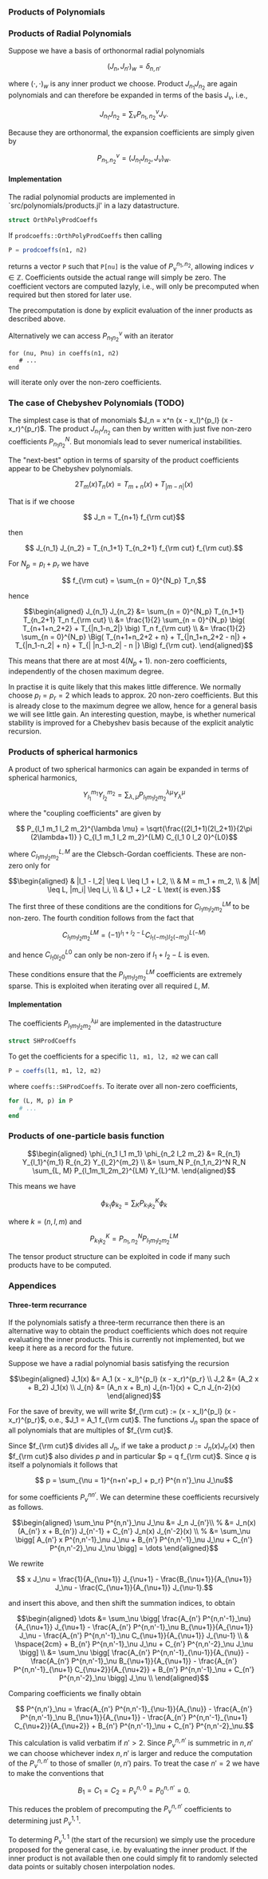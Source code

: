 
### Products of Polynomials

### Products of Radial Polynomials

Suppose we have a basis of orthonormal radial polynomials
```math
 (J_n, J_{n'})_w = \delta_{n,n'}
```
where $(\cdot, \cdot)_w$ is any inner product we choose. Product $J_{n_1} J_{n_2}$ are again polynomials and can therefore be expanded in terms of the basis $J_\nu$, i.e.,
```math
   J_{n_1} J_{n_2} = \sum_\nu P_{n_1, n_2}^\nu J_\nu.
```
Because they are orthonormal, the expansion coefficients are simply given by
```math
   P_{n_1, n_2}^\nu = ( J_{n_1} J_{n_2}, J_\nu)_w.
```

#### Implementation

The radial polynomial products are implemented in `src/polynomials/products.jl' in a lazy datastructure.
```julia
struct OrthPolyProdCoeffs
```
If `prodcoeffs::OrthPolyProdCoeffs` then calling
```julia
P = prodcoeffs(n1, n2)
```
returns a vector `P` such that `P[nu]` is the value of $P^{n_1,n_2}_\nu$, allowing indices $\nu \in \mathbb{Z}$. Coefficients outside the actual range will simply be zero. The coefficient vectors are computed lazyly, i.e., will only be precomputed when required but then stored for later use.

The precomputation is done by explicit evaluation of the inner products as described above.

Alternatively we can access $P_{n_1 n_2}^\nu$ with an iterator
```
for (nu, Pnu) in coeffs(n1, n2)
   # ...
end
```
will iterate only over the non-zero coefficients.


### The case of Chebyshev Polynomials (TODO)

The simplest case is that of monomials $J_n = x^n (x - x_l)^{p_l} (x - x_r)^{p_r)$. The product $J_{n_1} J_{n_2}$ can then by written with just five non-zero coefficients $P_{n_1 n_2}^{N}$. But monomials lead to sever numerical instabilities.

The "next-best" option in terms of sparsity of the product coefficients appear to be Chebyshev polynomials.
```math
   2 T_{m}(x) T_n(x) = T_{m+n}(x) + T_{|m-n|}(x)
```
That is if we choose
```math
   J_n = T_{n+1} f_{\rm cut}
```
then
```math
   J_{n_1} J_{n_2} = T_{n_1+1} T_{n_2+1} f_{\rm cut} f_{\rm cut}.
```
For $N_p = p_l + p_r$ we have
```math
   f_{\rm cut} = \sum_{n = 0}^{N_p} T_n,
```
hence
```math
\begin{aligned}
   J_{n_1} J_{n_2}
   &=
   \sum_{n = 0}^{N_p} T_{n_1+1} T_{n_2+1} T_n f_{\rm cut} \\
   &=
   \frac{1}{2} \sum_{n = 0}^{N_p} \big( T_{n+1+n_2+2} + T_{|n_1-n_2|} \big) T_n f_{\rm cut}  \\
   &=
   \frac{1}{2} \sum_{n = 0}^{N_p} \Big(
           T_{n+1+n_2+2 + n} + T_{|n_1+n_2+2 - n|}
         + T_{|n_1-n_2| + n} + T_{| |n_1-n_2| - n |} \Big) f_{\rm cut}.
\end{aligned}
```
This means that there are at most $4 (N_p + 1)$. non-zero coefficients, independently of the chosen maximum degree.

In practise it is quite likely that this makes little difference. We normally choose $p_l = p_r = 2$ which leads to approx. 20 non-zero coefficients.
But this is already close to the maximum degree we allow, hence for a general
basis we will see little gain. An interesting question, maybe, is whether
numerical stability is improved for a Chebyshev basis because of the
explicit analytic recursion.


### Products of spherical harmonics

A product of two spherical harmonics can again be expanded in terms of spherical harmonics,
```math
   Y_{l_1}^{m_1} Y_{l_2}^{m_2}
       = \sum_{\lambda, \mu} P_{l_1 m_1 l_2 m_2}^{\lambda \mu} Y_\lambda^\mu
```
where the "coupling coefficients" are given by
```math
   P_{l_1 m_1 l_2 m_2}^{\lambda \mu}
   =
   \sqrt{\frac{(2l_1+1)(2l_2+1)}{2\pi (2\lambda+1)} }
   C_{l_1 m_1 l_2 m_2}^{LM} C_{l_1 0 l_2 0}^{L0}
```
where $C_{l_1 m_1 l_2 m_2}^{L,M}$ are the Clebsch-Gordan coefficients. These are non-zero only for
```math
\begin{aligned}
   & |l_1 - l_2| \leq L \leq l_1 + l_2, \\
   & M = m_1 + m_2, \\
   & |M| \leq L, |m_i| \leq l_i, \\
   & l_1 + l_2 - L \text{ is even.}
```
The first three of these conditions are the conditions for $C_{l_1 m_1 l_2 m_2}^{LM}$ to be non-zero. The fourth condition follows from the fact that
```math
   C_{l_1 m_1 l_2 m_2}^{L M} =
   (-1)^{l_1 + l_2 - L} C_{l_1 (-m_1) l_2 (-m_2)}^{L (-M)}
```
and hence $C_{l_1 0 l_2 0}^{L0}$ can only be non-zero if
$l_1 + l_2 - L$ is even.

These conditions ensure that the $P_{l_1 m_1 l_2 m_2}^{L M}$ coefficients are
extremely sparse. This is exploited when iterating over all required
$L, M$.


#### Implementation

The coefficients $P_{l_1 m_1 l_2 m_2}^{\lambda \mu}$ are implemented in
the datastructure
```julia
struct SHProdCoeffs
```
To get the coefficients for a specific `l1, m1, l2, m2` we can call
```julia
P = coeffs(l1, m1, l2, m2)
```
where `coeffs::SHProdCoeffs`. To iterate over all non-zero coefficients,
```julia
for (L, M, p) in P
   # ...
end
```


### Products of one-particle basis function

```math
\begin{aligned}
   \phi_{n_1 l_1 m_1} \phi_{n_2 l_2 m_2}
   &=
   R_{n_1} Y_{l_1}^{m_1} R_{n_2} Y_{l_2}^{m_2}  \\
   &=
   \sum_N P_{n_1,n_2}^N R_N \sum_{L, M} P_{l_1m_1l_2m_2}^{LM} Y_{L}^M.
\end{aligned}
```
This means we have
```math
   \phi_{k_1} \phi_{k_2} =
   \sum_K P_{k_1 k_2}^K \phi_k
```
where $k = (n, l, m)$ and
```math
   P_{k_1 k_2}^K = P_{n_1,n_2}^N P_{l_1m_1l_2m_2}^{LM}
```
The tensor product structure can be exploited in code if many such products
have to be computed.


### Appendices


#### Three-term recurrance

If the polynomials satisfy a three-term recurrance then there is an alternative
way to obtain the product coefficients which does not require evaluating the
inner products. This is currently not implemented, but we keep it here as a
record for the future.

Suppose we have a radial polynomial basis satisfying the recursion
```math
\begin{aligned}
   J_1(x) &= A_1 (x - x_l)^{p_l} (x - x_r)^{p_r} \\
   J_2 &= (A_2 x + B_2) J_1(x) \\
   J_{n} &= (A_n x + B_n) J_{n-1}(x) + C_n J_{n-2}(x)
\end{aligned}
```
For the save of brevity, we will write $f_{\rm cut} := (x - x_l)^{p_l} (x - x_r)^{p_r}$, o.e., $J_1 = A_1 f_{\rm cut}$. The functions $J_n$ span the space of all polynomials that are multiples of $f_{\rm cut}$.

Since $f_{\rm cut}$ divides all $J_n$, if we take a product $p := J_{n}(x) J_{n'}(x)$ then $f_{\rm cut}$ also divides $p$ and in particular $p = q f_{\rm cut}$. Since $q$ is itself a polynomials it follows that
```math
 p = \sum_{\nu = 1}^{n+n'+p_l + p_r} P^{n n'}_\nu J_\nu
```
for some coefficients $P^{nn'}_\nu$. We can determine these coefficients recursively as follows.

```math
\begin{aligned}
   \sum_\nu P^{n,n'}_\nu J_\nu &= J_n J_{n'}\\
   %
   &= J_n(x) (A_{n'} x + B_{n'}) J_{n'-1} + C_{n'} J_n(x) J_{n'-2}(x)  \\
   %
   &= \sum_\nu \bigg[ A_{n'} x P^{n,n'-1}_\nu J_\nu
         + B_{n'} P^{n,n'-1}_\nu J_\nu
         + C_{n'} P^{n,n'-2}_\nu J_\nu \bigg] = \dots
\end{aligned}
```
We rewrite
```math
   x J_\nu  = \frac{1}{A_{\nu+1}} J_{\nu+1} - \frac{B_{\nu+1}}{A_{\nu+1}} J_\nu
            - \frac{C_{\nu+1}}{A_{\nu+1}} J_{\nu-1}.
```
and insert this above, and then shift the summation indices, to obtain
```math
\begin{aligned}
   \dots
   &=
   \sum_\nu \bigg[
         \frac{A_{n'} P^{n,n'-1}_\nu}{A_{\nu+1}} J_{\nu+1}
         - \frac{A_{n'} P^{n,n'-1}_\nu B_{\nu+1}}{A_{\nu+1}} J_\nu
         - \frac{A_{n'} P^{n,n'-1}_\nu C_{\nu+1}}{A_{\nu+1}} J_{\nu-1} \\
   & \hspace{2cm}
         + B_{n'} P^{n,n'-1}_\nu J_\nu
         + C_{n'} P^{n,n'-2}_\nu J_\nu \bigg] \\
   &= \sum_\nu \bigg[
         \frac{A_{n'} P^{n,n'-1}_{\nu-1}}{A_{\nu}}
         - \frac{A_{n'} P^{n,n'-1}_\nu B_{\nu+1}}{A_{\nu+1}}
         - \frac{A_{n'} P^{n,n'-1}_{\nu+1} C_{\nu+2}}{A_{\nu+2}}
         + B_{n'} P^{n,n'-1}_\nu
         + C_{n'} P^{n,n'-2}_\nu \bigg]  J_\nu  \\
\end{aligned}
```
Comparing coefficients we finally obtain
```math
      P^{n,n'}_\nu
      =
      \frac{A_{n'} P^{n,n'-1}_{\nu-1}}{A_{\nu}}
      - \frac{A_{n'} P^{n,n'-1}_\nu B_{\nu+1}}{A_{\nu+1}}
      - \frac{A_{n'} P^{n,n'-1}_{\nu+1} C_{\nu+2}}{A_{\nu+2}}
      + B_{n'} P^{n,n'-1}_\nu
      + C_{n'} P^{n,n'-2}_\nu.
```
This calculation is valid verbatim if $n' > 2$. Since $P^{n,n'}_\nu$ is summetric in $n, n'$ we can choose whichever index $n, n'$ is larger and reduce the computation of the $P^{n,n'}_\nu$ to those of smaller $(n, n')$ pairs.
To treat the case $n' = 2$ we have to make the conventions that
```math
      B_1 = C_1 = C_2 = P^{n,0}_\nu = P^{n,n'}_0 = 0.
```
This reduces the problem of precomputing the $P^{n,n'}_\nu$ coefficients to determining just $P^{1,1}_\nu$.

To determing $P^{1,1}_\nu$ (the start of the recursion) we simply use the procedure proposed for the general case, i.e. by evaluating the inner product. If the inner product is not available then one could simply fit to randomly selected data points or suitably chosen interpolation nodes.
